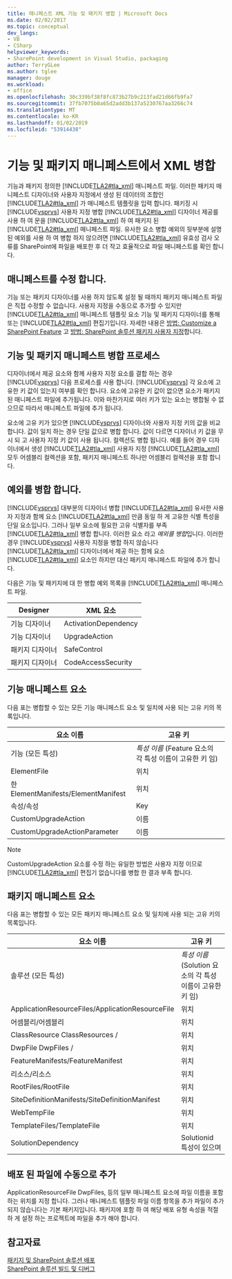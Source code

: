 ```yaml
---
title: 매니페스트 XML 기능 및 패키지 병합 | Microsoft Docs
ms.date: 02/02/2017
ms.topic: conceptual
dev_langs:
- VB
- CSharp
helpviewer_keywords:
- SharePoint development in Visual Studio, packaging
author: TerryGLee
ms.author: tglee
manager: douge
ms.workload:
- office
ms.openlocfilehash: 30c339bf38f8fc873b27b9c213fad21d66fb9fa7
ms.sourcegitcommit: 37fb7075b0a65d2add3b137a5230767aa3266c74
ms.translationtype: MT
ms.contentlocale: ko-KR
ms.lasthandoff: 01/02/2019
ms.locfileid: "53914438"
---
```

# <a name="merge-xml-in-feature-and-package-manifests"></a>기능 및 패키지 매니페스트에서 XML 병합
  기능과 패키지 정의한 [!INCLUDE[TLA2#tla_xml](../sharepoint/includes/tla2sharptla-xml-md.md)] 매니페스트 파일. 이러한 패키지 매니페스트 디자이너와 사용자 지정에서 생성 된 데이터의 조합인 [!INCLUDE[TLA2#tla_xml](../sharepoint/includes/tla2sharptla-xml-md.md)] 가 매니페스트 템플릿을 입력 합니다. 패키징 시 [!INCLUDE[vsprvs](../sharepoint/includes/vsprvs-md.md)] 사용자 지정 병합 [!INCLUDE[TLA2#tla_xml](../sharepoint/includes/tla2sharptla-xml-md.md)] 디자이너 제공를 사용 하 여 문을 [!INCLUDE[TLA2#tla_xml](../sharepoint/includes/tla2sharptla-xml-md.md)] 하 여 패키지 된 [!INCLUDE[TLA2#tla_xml](../sharepoint/includes/tla2sharptla-xml-md.md)] 매니페스트 파일. 유사한 요소 병합 예외의 뒷부분에 설명 된 예외를 사용 하 여 병합 하지 않으려면 [!INCLUDE[TLA2#tla_xml](../sharepoint/includes/tla2sharptla-xml-md.md)] 유효성 검사 오류를 SharePoint에 파일을 배포한 후 더 작고 효율적으로 파일 매니페스트를 확인 합니다.  
  
## <a name="modify-the-manifests"></a>매니페스트를 수정 합니다.
 기능 또는 패키지 디자이너를 사용 하지 않도록 설정 될 때까지 패키지 매니페스트 파일은 직접 수정할 수 없습니다. 사용자 지정을 수동으로 추가할 수 있지만 [!INCLUDE[TLA2#tla_xml](../sharepoint/includes/tla2sharptla-xml-md.md)] 매니페스트 템플릿 요소 기능 및 패키지 디자이너를 통해 또는 [!INCLUDE[TLA2#tla_xml](../sharepoint/includes/tla2sharptla-xml-md.md)] 편집기입니다. 자세한 내용은 [방법: Customize a SharePoint Feature](../sharepoint/how-to-customize-a-sharepoint-feature.md) 고 [방법: SharePoint 솔루션 패키지 사용자 지정](../sharepoint/how-to-customize-a-sharepoint-solution-package.md)합니다.  
  
## <a name="feature-and-package-manifest-merge-process"></a>기능 및 패키지 매니페스트 병합 프로세스
 디자이너에서 제공 요소와 함께 사용자 지정 요소를 결합 하는 경우 [!INCLUDE[vsprvs](../sharepoint/includes/vsprvs-md.md)] 다음 프로세스를 사용 합니다. [!INCLUDE[vsprvs](../sharepoint/includes/vsprvs-md.md)] 각 요소에 고유한 키 값이 있는지 여부를 확인 합니다. 요소에 고유한 키 값이 없으면 요소가 패키지된 매니페스트 파일에 추가됩니다. 이와 마찬가지로 여러 키가 있는 요소는 병합될 수 없으므로 따라서 매니페스트 파일에 추가 됩니다.  
  
 요소에 고유 키가 있으면 [!INCLUDE[vsprvs](../sharepoint/includes/vsprvs-md.md)] 디자이너와 사용자 지정 키의 값을 비교 합니다. 값이 일치 하는 경우 단일 값으로 병합 합니다. 값이 다르면 디자이너 키 값을 무시 되 고 사용자 지정 키 값이 사용 됩니다. 컬렉션도 병합 됩니다. 예를 들어 경우 디자이너에서 생성 [!INCLUDE[TLA2#tla_xml](../sharepoint/includes/tla2sharptla-xml-md.md)] 사용자 지정 [!INCLUDE[TLA2#tla_xml](../sharepoint/includes/tla2sharptla-xml-md.md)] 모두 어셈블리 컬렉션을 포함, 패키지 매니페스트 하나만 어셈블리 컬렉션을 포함 합니다.  
  
## <a name="merge-exceptions"></a>예외를 병합 합니다.
 [!INCLUDE[vsprvs](../sharepoint/includes/vsprvs-md.md)] 대부분의 디자이너 병합 [!INCLUDE[TLA2#tla_xml](../sharepoint/includes/tla2sharptla-xml-md.md)] 유사한 사용자 지정과 함께 요소 [!INCLUDE[TLA2#tla_xml](../sharepoint/includes/tla2sharptla-xml-md.md)] 만큼 동일 하 게 고유한 식별 특성을 단일 요소입니다. 그러나 일부 요소에 필요한 고유 식별자를 부족 [!INCLUDE[TLA2#tla_xml](../sharepoint/includes/tla2sharptla-xml-md.md)] 병합 합니다. 이러한 요소 라고 *예외를 병합*입니다. 이러한 경우 [!INCLUDE[vsprvs](../sharepoint/includes/vsprvs-md.md)] 사용자 지정을 병합 하지 않습니다 [!INCLUDE[TLA2#tla_xml](../sharepoint/includes/tla2sharptla-xml-md.md)] 디자이너에서 제공 하는 함께 요소 [!INCLUDE[TLA2#tla_xml](../sharepoint/includes/tla2sharptla-xml-md.md)] 요소인 하지만 대신 패키지 매니페스트 파일에 추가 합니다.  
  
 다음은 기능 및 패키지에 대 한 병합 예외 목록을 [!INCLUDE[TLA2#tla_xml](../sharepoint/includes/tla2sharptla-xml-md.md)] 매니페스트 파일.  
  
|Designer|XML 요소|  
|--------------|-----------------|  
|기능 디자이너|ActivationDependency|  
|기능 디자이너|UpgradeAction|  
|패키지 디자이너|SafeControl|  
|패키지 디자이너|CodeAccessSecurity|  
  
## <a name="feature-manifest-elements"></a>기능 매니페스트 요소
 다음 표는 병합할 수 있는 모든 기능 매니페스트 요소 및 일치에 사용 되는 고유 키의 목록입니다.  
  
|요소 이름|고유 키|  
|------------------|----------------|  
|기능 (모든 특성)|*특성 이름* (Feature 요소의 각 특성 이름이 고유한 키 임)|  
|ElementFile|위치|  
|한 ElementManifests/ElementManifest|위치|  
|속성/속성|Key|  
|CustomUpgradeAction|이름|  
|CustomUpgradeActionParameter|이름|  
  
> [!NOTE]  
>  CustomUpgradeAction 요소를 수정 하는 유일한 방법은 사용자 지정 이므로 [!INCLUDE[TLA2#tla_xml](../sharepoint/includes/tla2sharptla-xml-md.md)] 편집기 없습니다를 병합 한 결과 부족 합니다.  
  
## <a name="package-manifest-elements"></a>패키지 매니페스트 요소
 다음 표는 병합할 수 있는 모든 패키지 매니페스트 요소 및 일치에 사용 되는 고유 키의 목록입니다.  
  
|요소 이름|고유 키|  
|------------------|----------------|  
|솔루션 (모든 특성)|*특성 이름* (Solution 요소의 각 특성 이름이 고유한 키 임)|  
|ApplicationResourceFiles/ApplicationResourceFile|위치|  
|어셈블리/어셈블리|위치|  
|ClassResource ClassResources /|위치|  
|DwpFile DwpFiles /|위치|  
|FeatureManifests/FeatureManifest|위치|  
|리소스/리소스|위치|  
|RootFiles/RootFile|위치|  
|SiteDefinitionManifests/SiteDefinitionManifest|위치|  
|WebTempFile|위치|  
|TemplateFiles/TemplateFile|위치|  
|SolutionDependency|Solutionid 특성이 있으며|  
  
## <a name="manually-add-deployed-files"></a>배포 된 파일에 수동으로 추가
 ApplicationResourceFile DwpFiles, 등의 일부 매니페스트 요소에 파일 이름을 포함 하는 위치를 지정 합니다. 그러나 매니페스트 템플릿 파일 이름 항목을 추가 파일이 추가 되지 않습니다는 기본 패키지입니다. 패키지에 포함 하 여 해당 배포 유형 속성을 적절 하 게 설정 하는 프로젝트에 파일을 추가 해야 합니다.  
  
## <a name="see-also"></a>참고자료
 [패키지 및 SharePoint 솔루션 배포](../sharepoint/packaging-and-deploying-sharepoint-solutions.md)   
 [SharePoint 솔루션 빌드 및 디버그](../sharepoint/building-and-debugging-sharepoint-solutions.md)  

